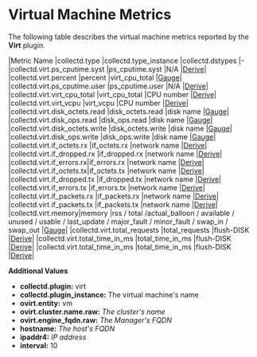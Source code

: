 # Virtual Machine Metrics

The following table describes the virtual machine metrics reported by the **Virt** plugin.

|Metric Name |collectd.type |collectd.type_instance |collectd.dstypes
|-
|collectd.virt.ps_cputime.syst |ps_cputime.syst |N/A |[Derive](../Derive)|
|collectd.virt.percent |percent |virt_cpu_total |[Gauge](../Gauge)|
|collectd.virt.ps_cputime.user |ps_cputime.user |N/A |[Derive](../Derive)|
|collectd.virt.virt_cpu_total |virt_cpu_total |CPU number |[Derive](../Derive)|
|collectd.virt.virt_vcpu |virt_vcpu |CPU number |[Derive](../Derive)|
|collectd.virt.disk_octets.read |disk_octets.read |disk name |[Gauge](../Gauge)|
|collectd.virt.disk_ops.read |disk_ops.read |disk name |[Gauge](../Gauge)|
|collectd.virt.disk_octets.write |disk_octets.write |disk name |[Gauge](../Gauge)|
|collectd.virt.disk_ops.write |disk_ops.write |disk name |[Gauge](../Gauge)|
|collectd.virt.if_octets.rx |if_octets.rx |network name |[Derive](../Derive)|
|collectd.virt.if_dropped.rx |if_dropped.rx |network name |[Derive](../Derive)|
|collectd.virt.if_errors.rx|if_errors.rx |network name |[Derive](../Derive)|
|collectd.virt.if_octets.tx|if_octets.tx |network name |[Derive](../Derive)|
|collectd.virt.if_dropped.tx |if_dropped.tx |network name |[Derive](../Derive)|
|collectd.virt.if_errors.tx |if_errors.tx |network name |[Derive](../Derive)|
|collectd.virt.if_packets.rx |if_packets.rx |network name |[Derive](../Derive)|
|collectd.virt.if_packets.tx |if_packets.tx |network name |[Derive](../Derive)|
|collectd.virt.memory|memory |rss / total /actual_balloon / available / unused / usable / last_update / major_fault / minor_fault / swap_in / swap_out |[Gauge](../Gauge)|
|collectd.virt.total_requests |total_requests |flush-DISK |[Derive](../Derive)|
|collectd.virt.total_time_in_ms |total_time_in_ms |flush-DISK |[Derive](../Derive)|
|collectd.virt.total_time_in_ms |total_time_in_ms |flush-DISK |[Derive](../Derive)|

**Additional Values**

* **collectd.plugin:** virt
* **collectd.plugin_instance:** The virtual machine's name 
* **ovirt.entity:** vm
* **ovirt.cluster.name.raw:** *The cluster's name*
* **ovirt.engine_fqdn.raw:** *The Manager's FQDN*
* **hostname:** *The host's FQDN*
* **ipaddr4:** *IP address*
* **interval:** 10

